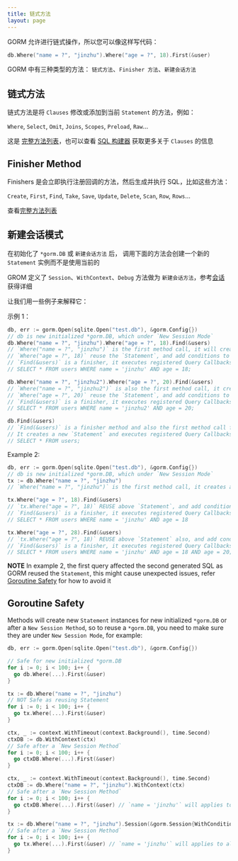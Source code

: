 ```yaml
---
title: 链式方法
layout: page
---
```


GORM 允许进行链式操作，所以您可以像这样写代码：

```go
db.Where("name = ?", "jinzhu").Where("age = ?", 18).First(&user)
```

GORM 中有三种类型的方法： `链式方法`、`Finisher 方法`、`新建会话方法`

## 链式方法

链式方法是将 `Clauses` 修改或添加到当前 `Statement` 的方法，例如：

`Where`, `Select`, `Omit`, `Joins`, `Scopes`, `Preload`, `Raw`...

这是 [完整方法列表](https://github.com/go-gorm/gorm/blob/master/chainable_api.go)，也可以查看 [SQL 构建器](sql_builder.html) 获取更多关于 `Clauses` 的信息

## Finisher Method

Finishers 是会立即执行注册回调的方法，然后生成并执行 SQL，比如这些方法：

`Create`, `First`, `Find`, `Take`, `Save`, `Update`, `Delete`, `Scan`, `Row`, `Rows`...

查看[完整方法列表](https://github.com/go-gorm/gorm/blob/master/finisher_api.go)

## 新建会话模式

在初始化了 `*gorm.DB` 或 `新建会话方法` 后， 调用下面的方法会创建一个新的 `Statement` 实例而不是使用当前的

GROM 定义了 `Session`、`WithContext`、`Debug` 方法做为 `新建会话方法`，参考[会话](session.html) 获得详细

让我们用一些例子来解释它：

示例 1：

```go
db, err := gorm.Open(sqlite.Open("test.db"), &gorm.Config{})
// db is new initialized *gorm.DB, which under `New Session Mode`
db.Where("name = ?", "jinzhu").Where("age = ?", 18).Find(&users)
// `Where("name = ?", "jinzhu")` is the first method call, it will creates a new `Statement`
// `Where("age = ?", 18)` reuse the `Statement`, and add conditions to the `Statement`
// `Find(&users)` is a finisher, it executes registered Query Callbacks, generate and run following SQL
// SELECT * FROM users WHERE name = 'jinzhu' AND age = 18;

db.Where("name = ?", "jinzhu2").Where("age = ?", 20).Find(&users)
// `Where("name = ?", "jinzhu2")` is also the first method call, it creates new `Statement` too
// `Where("age = ?", 20)` reuse the `Statement`, and add conditions to the `Statement`
// `Find(&users)` is a finisher, it executes registered Query Callbacks, generate and run following SQL
// SELECT * FROM users WHERE name = 'jinzhu2' AND age = 20;

db.Find(&users)
// `Find(&users)` is a finisher method and also the first method call for a `New Session Mode` `*gorm.DB`
// It creates a new `Statement` and executes registered Query Callbacks, generates and run following SQL
// SELECT * FROM users;
```

Example 2:

```go
db, err := gorm.Open(sqlite.Open("test.db"), &gorm.Config{})
// db is new initialized *gorm.DB, which under `New Session Mode`
tx := db.Where("name = ?", "jinzhu")
// `Where("name = ?", "jinzhu")` is the first method call, it creates a new `Statement` and add conditions

tx.Where("age = ?", 18).Find(&users)
// `tx.Where("age = ?", 18)` REUSE above `Statement`, and add conditions to the `Statement`
// `Find(&users)` is a finisher, it executes registered Query Callbacks, generate and run following SQL
// SELECT * FROM users WHERE name = 'jinzhu' AND age = 18

tx.Where("age = ?", 28).Find(&users)
// `tx.Where("age = ?", 18)` REUSE above `Statement` also, and add conditions to the `Statement`
// `Find(&users)` is a finisher, it executes registered Query Callbacks, generate and run following SQL
// SELECT * FROM users WHERE name = 'jinzhu' AND age = 18 AND age = 20;
```

**NOTE** In example 2, the first query affected the second generated SQL as GORM reused the `Statement`, this might cause unexpected issues, refer [Goroutine Safety](#goroutine_safe) for how to avoid it

## <span id="goroutine_safe">Goroutine Safety</span>

Methods will create new `Statement` instances for new initialized `*gorm.DB` or after a `New Session Method`, so to reuse a `*gorm.DB`, you need to make sure they are under `New Session Mode`, for example:

```go
db, err := gorm.Open(sqlite.Open("test.db"), &gorm.Config{})

// Safe for new initialized *gorm.DB
for i := 0; i < 100; i++ {
  go db.Where(...).First(&user)
}

tx := db.Where("name = ?", "jinzhu")
// NOT Safe as reusing Statement
for i := 0; i < 100; i++ {
  go tx.Where(...).First(&user)
}

ctx, _ := context.WithTimeout(context.Background(), time.Second)
ctxDB := db.WithContext(ctx)
// Safe after a `New Session Method`
for i := 0; i < 100; i++ {
  go ctxDB.Where(...).First(&user)
}

ctx, _ := context.WithTimeout(context.Background(), time.Second)
ctxDB := db.Where("name = ?", "jinzhu").WithContext(ctx)
// Safe after a `New Session Method`
for i := 0; i < 100; i++ {
  go ctxDB.Where(...).First(&user) // `name = 'jinzhu'` will applies to all
}

tx := db.Where("name = ?", "jinzhu").Session(&gorm.Session{WithConditions: true})
// Safe after a `New Session Method`
for i := 0; i < 100; i++ {
  go tx.Where(...).First(&user) // `name = 'jinzhu'` will applies to all
}
```
